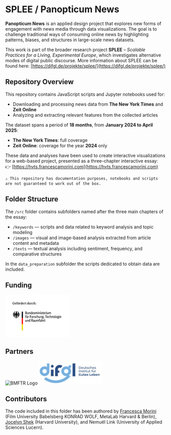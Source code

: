 # SPLEE / Panopticum News

**Panopticum News** is an applied design project that explores new forms of engagement with news media through data visualizations. The goal is to challenge traditional ways of consuming online news by highlighting patterns, biases, and structures in large-scale news datasets.

This work is part of the broader research project **SPLEE** – _Scalable Practices for a Living, Experimental Europe_, which investigates alternative modes of digital public discourse. More information about SPLEE can be found here: [https://difgl.de/projekte/splee/](https://difgl.de/projekte/splee/)

## Repository Overview

This repository contains JavaScript scripts and Jupyter notebooks used for:

- Downloading and processing news data from **The New York Times** and **Zeit Online**
- Analyzing and extracting relevant features from the collected articles

The dataset spans a period of **18 months**, from **January 2024 to April 2025**:

- **The New York Times**: full coverage
- **Zeit Online**: coverage for the year **2024** only

These data and analyses have been used to create interactive visualizations for a web-based project, presented as a three-chapter interactive essay:  
👉 [https://hvts.francescamorini.com](https://hvts.francescamorini.com)

```
⚠️ This repository has documentation purposes, notebooks and scripts are not guaranteed to work out of the box.
```

## Folder Structure

The `/src` folder contains subfolders named after the three main chapters of the essay:

- `/keywords` — scripts and data related to keyword analysis and topic modeling
- `/images` — visual and image-based analysis extracted from article content and metadata
- `/texts` — textual analysis including sentiment, frequency, and comparative structures

In the `data_preparation` subfolder the scripts dedicated to obtain data are included.

## Funding

<img src="img/BMFTR_de_Web_RGB_gef_durch.jpg" alt="BMFTR Logo" width="200"/>

## Partners

<img src="img/Logo_der_Filmuniversität_Babelsberg_KONRAD_WOLF.png" alt="BMFTR Logo" width="200"/>

<img src="img/difgl_logo.jpeg" alt="BMFTR Logo" width="200"/>

## Contributors

The code included in this folder has been authored by [Francesca Morini](https://francescamorini.com) (Film University Babelsberg KONRAD WOLF, MetaLab Harvard & Berlin), [Jocelyn Shek](https://sociology.fas.harvard.edu/people/jocelyn-shek) (Harvard University), and Nemuël Link (University of Applied Sciences Lucern).
